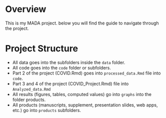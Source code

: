 
# Overview
This is my MADA project. below you will find the guide to navigate through the project.


# Project Structure

* All data goes into the subfolders inside the `data` folder.
* All code goes into the `code` folder or subfolders.
* Part 2 of the project (COVID.Rmd) goes into `processed_data.Rmd` file into `code`. 
* Part 3 and 4 of the project (COVID_Project.Rmd) file into `Analyzed_data.Rmd`
* All results (figures, tables, computed values) go into `graphs` into the folder products.
* All products (manuscripts, supplement, presentation slides, web apps, etc.) go into `products` subfolders.





